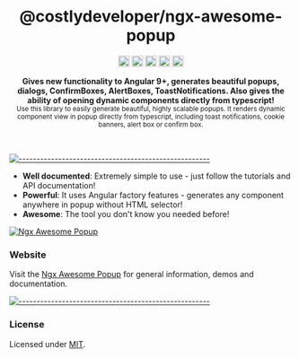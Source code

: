 <!-- ⚠️ This README has been generated from the file(s) "blueprint.md" ⚠️--><h1 align="center">@costlydeveloper/ngx-awesome-popup</h1>
<p align="center">
		<a href="https://npmcharts.com/compare/@costlydeveloper/ngx-awesome-popup?minimal=true"><img alt="Downloads per month" src="https://img.shields.io/npm/dm/@costlydeveloper/ngx-awesome-popup.svg" height="20"/></a>
<a href="https://www.npmjs.com/package/@costlydeveloper/ngx-awesome-popup"><img alt="NPM Version" src="https://img.shields.io/npm/v/@costlydeveloper/ngx-awesome-popup.svg" height="20"/></a>
<a href="https://github.com/costlydeveloper/ngx-awesome-popup/graphs/contributors"><img alt="Contributors" src="https://img.shields.io/github/contributors/costlydeveloper/ngx-awesome-popup.svg" height="20"/></a>
<a href="https://github.com/costlydeveloper/ngx-awesome-popup/graphs/commit-activity"><img alt="Maintained" src="https://img.shields.io/badge/Maintained%3F-yes-green.svg" height="20"/></a>
<a href="https://costlydeveloper.github.io/ngx-awesome-popup/"><img alt="undefined" src="https://awesome.re/badge.svg" height="20"/></a>
	</p>

<p align="center">
  <b>Gives new functionality to Angular 9+, generates beautiful popups, dialogs, ConfirmBoxes, AlertBoxes, ToastNotifications. Also gives the ability of opening dynamic components directly from typescript!</b><br />
  <sub>Use this library to easily generate beautiful, highly scalable popups. It renders dynamic component view in popup directly from typescript, including toast notifications, cookie banners, alert box or confirm box.</sub>
</p>

<br />

[![-----------------------------------------------------](https://raw.githubusercontent.com/andreasbm/readme/master/assets/lines/colored.png)](#license)

* **Well documented**: Extremely simple to use - just follow the tutorials and API documentation!
* **Powerful**: It uses Angular factory features - generates any component anywhere in popup without HTML selector!
* **Awesome**: The tool you don't know you needed before!

[![Ngx Awesome Popup](https://raw.githubusercontent.com/costlydeveloper/demo-ngx-awesome-popup/bda09e0f2bbfce0e12f4c0a036c4dcc2d952c194/src/assets/og-img.jpg)](https://costlydeveloper.github.io/ngx-awesome-popup/)

### Website

Visit the [Ngx Awesome Popup](https://costlydeveloper.github.io/ngx-awesome-popup/) for general information, demos and documentation.

[![-----------------------------------------------------](https://raw.githubusercontent.com/andreasbm/readme/master/assets/lines/colored.png)](#license)

### License

Licensed under [MIT](https://opensource.org/licenses/MIT).
